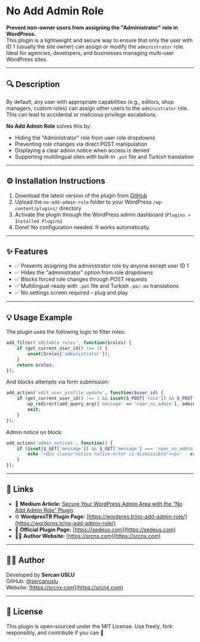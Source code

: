 # No Add Admin Role

**Prevent non-owner users from assigning the "Administrator" role in WordPress.**  
This plugin is a lightweight and secure way to ensure that only the user with ID 1 (usually the site owner) can assign or modify the `administrator` role. Ideal for agencies, developers, and businesses managing multi-user WordPress sites.

---

## 🔍 Description

By default, any user with appropriate capabilities (e.g., editors, shop managers, custom roles) can assign other users to the `administrator` role. This can lead to accidental or malicious privilege escalations.

**No Add Admin Role** solves this by:

- Hiding the "Administrator" role from user role dropdowns
- Preventing role changes via direct POST manipulation
- Displaying a clear admin notice when access is denied
- Supporting multilingual sites with built-in `.pot` file and Turkish translation

---

## ⚙️ Installation Instructions

1. Download the latest version of the plugin from [GitHub](https://github.com/sercanuslu/no-add-admin-role)
2. Upload the `no-add-admin-role` folder to your WordPress `/wp-content/plugins/` directory
3. Activate the plugin through the WordPress admin dashboard (`Plugins > Installed Plugins`)
4. Done! No configuration needed. It works automatically.

---

## ✨ Features

- ✅ Prevents assigning the administrator role by anyone except user ID 1
- ✅ Hides the "administrator" option from role dropdowns
- ✅ Blocks forced role changes through POST requests
- ✅ Multilingual-ready with `.pot` file and Turkish `.po/.mo` translations
- ✅ No settings screen required – plug and play

---

## 💡 Usage Example

The plugin uses the following logic to filter roles:

```php
add_filter('editable_roles', function($roles) {
    if (get_current_user_id() !== 1) {
        unset($roles['administrator']);
    }
    return $roles;
});
```

And blocks attempts via form submission:

```php
add_action('edit_user_profile_update', function($user_id) {
    if (get_current_user_id() !== 1 && isset($_POST['role']) && $_POST['role'] === 'administrator') {
        wp_redirect(add_query_arg(['message' => 'naar_no_admin'], admin_url('user-edit.php?user_id=' . $user_id)));
        exit;
    }
});
```

Admin notice on block:

```php
add_action('admin_notices', function() {
    if (isset($_GET['message']) && $_GET['message'] === 'naar_no_admin') {
        echo '<div class="notice notice-error is-dismissible"><p>' . esc_html__('You are not allowed to assign the administrator role.', 'no-add-admin-role') . '</p></div>';
    }
});
```

---

## 🔗 Links

- 📘 **Medium Article:** [Secure Your WordPress Admin Area with the “No Add Admin Role” Plugin](https://medium.com/@iletisim_29685/secure-your-wordpress-admin-area-with-the-no-add-admin-role-plugin-564bfdfd68e8)
- 🌐 **WordpresTR Plugin Page:** [https://wordpres.tr/no-add-admin-role/](https://wordpres.tr/no-add-admin-role/)
- 🧩 **Official Plugin Page:** [https://sedeus.com](https://sedeus.com)
- 🧑‍💻 **Author Website:** [https://srcnx.com](https://srcnx.com)

---

## 👨‍💻 Author

Developed by **Sercan USLU**  
GitHub: [@sercanuslu](https://github.com/sercanuslu)  
Website: [https://srcnx.com](https://srcnx.com)

---

## 📄 License

This plugin is open-sourced under the MIT License. Use freely, fork responsibly, and contribute if you can 🤘
